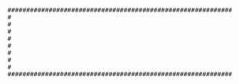 <pre>
##########################################################################################################################
#                                                                                                                        #
#                                                                                                                        #
#                                                                                                                        ##3
#                                                                                                                        #
#                                                                                                                        #
#                                                                                                                        #
#                                                                                                                        #
#                                                                                                                        #
##########################################################################################################################
</pre>
